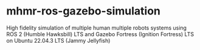 # mhmr-ros-gazebo-simulation
High fidelity simulation of multiple human multiple robots systems using ROS 2 (Humble Hawksbill) LTS and Gazebo Fortress (Ignition Fortress) LTS on Ubuntu 22.04.3 LTS (Jammy Jellyfish)
